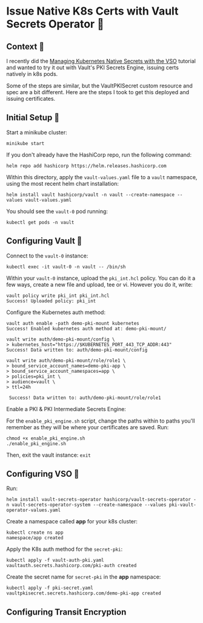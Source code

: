 # Issue Native K8s Certs with Vault Secrets Operator 🚀

## Context 📖

I recently did the [Managing Kubernetes Native Secrets with the VSO](https://developer.hashicorp.com/vault/tutorials/kubernetes-introduction/vault-secrets-operator) tutorial and wanted to try it out with Vault's PKI Secrets Engine, issuing certs natively in k8s pods.

Some of the steps are similar, but the VaultPKISecret custom resource and spec are a bit different. Here are the steps I took to get this deployed and issuing certificates.

## Initial Setup 📝

Start a minikube cluster:

`minikube start`

If you don't already have the HashiCorp repo, run the following command:

`helm repo add hashicorp https://helm.releases.hashicorp.com`

Within this directory, apply the `vault-values.yaml` file to a `vault` namespace, using the most recent helm chart installation:

`helm install vault hashicorp/vault -n vault --create-namespace --values vault-values.yaml`

You should see the `vault-0` pod running:

`kubectl get pods -n vault`

## Configuring Vault 🔐

Connect to the `vault-0` instance:

`kubectl exec -it vault-0 -n vault -- /bin/sh`

Within your `vault-0` instance, upload the `pki_int.hcl` policy. You can do it a few ways, create a new file and upload, tee or vi. However you do it, write:

```
vault policy write pki_int pki_int.hcl
Success! Uploaded policy: pki_int
```

Configure the Kubernetes auth method:

```
vault auth enable -path demo-pki-mount kubernetes
Success! Enabled kubernetes auth method at: demo-pki-mount/

vault write auth/demo-pki-mount/config \
> kubernetes_host="https://$KUBERNETES_PORT_443_TCP_ADDR:443"
Success! Data written to: auth/demo-pki-mount/config

vault write auth/demo-pki-mount/role/role1 \
> bound_service_account_names=demo-pki-app \
> bound_service_account_namespaces=app \
> policies=pki_int \
> audience=vault \
> ttl=24h

 Success! Data written to: auth/demo-pki-mount/role/role1
```

Enable a PKI & PKI Intermediate Secrets Engine:

For the `enable_pki_engine.sh` script, change the paths within to paths you'll remember as they will be where your certificates are saved. Run:

```
chmod +x enable_pki_engine.sh
./enable_pki_engine.sh
```

Then, exit the vault instance: `exit`

## Configuring VSO 🔄

Run:

`helm install vault-secrets-operator hashicorp/vault-secrets-operator -n vault-secrets-operator-system --create-namespace --values pki-vault-operator-values.yaml`

Create a namespace called **app** for your k8s cluster:

```
kubectl create ns app
namespace/app created
```

Apply the K8s auth method for the `secret-pki`:

```
kubectl apply -f vault-auth-pki.yaml
vaultauth.secrets.hashicorp.com/pki-auth created
```

Create the secret name for `secret-pki` in the **app** namespace:

```
kubectl apply -f pki-secret.yaml
vaultpkisecret.secrets.hashicorp.com/demo-pki-app created
```

## Configuring Transit Encryption


